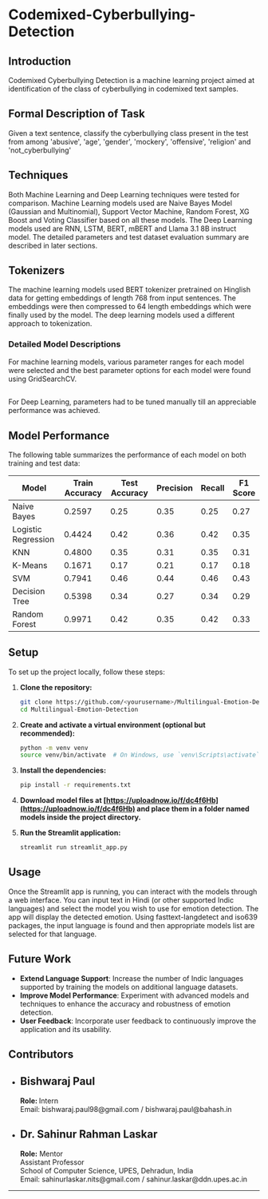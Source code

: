 # Codemixed-Cyberbullying-Detection 

## Introduction

Codemixed Cyberbullying Detection is a machine learning project aimed at identification of the class of cyberbullying in codemixed text samples.

## Formal Description of Task 
Given a text sentence, classify the cyberbullying class present in the test from among 'abusive', 'age', 'gender', 'mockery', 'offensive', 'religion' and 'not_cyberbullying'

## Techniques 
Both Machine Learning and Deep Learning techniques were tested for comparison. Machine Learning models used are Naive Bayes Model (Gaussian and Multinomial), Support Vector Machine, Random Forest, XG Boost and Voting Classifier based on all these models. 
The Deep Learning models used are RNN, LSTM, BERT, mBERT and Llama 3.1 8B instruct model.
The detailed parameters and test dataset evaluation summary are described in later sections.

## Tokenizers

The machine learning models used BERT tokenizer pretrained on Hinglish data for getting embeddings of length 768 from input sentences. The embeddings were then compressed to 64 length embeddings which were finally used by the model.
The deep learning models used a different approach to tokenization.

### Detailed Model Descriptions

For machine learning models, various parameter ranges for each model were selected and the best parameter options for each model were found using GridSearchCV.

## 

For Deep Learning, parameters had to be tuned manually till an appreciable performance was achieved.


## Model Performance

The following table summarizes the performance of each model on both training and test data:

| Model               | Train Accuracy | Test Accuracy | Precision | Recall | F1 Score |
|---------------------|----------------|---------------|-----------|--------|----------|
| Naive Bayes         | 0.2597         | 0.25          | 0.35      | 0.25   | 0.27     |
| Logistic Regression | 0.4424         | 0.42          | 0.36      | 0.42   | 0.35     |
| KNN                 | 0.4800         | 0.35          | 0.31      | 0.35   | 0.31     |
| K-Means             | 0.1671         | 0.17          | 0.21      | 0.17   | 0.18     |
| SVM                 | 0.7941         | 0.46          | 0.44      | 0.46   | 0.43     |
| Decision Tree       | 0.5398         | 0.34          | 0.27      | 0.34   | 0.29     |
| Random Forest       | 0.9971         | 0.42          | 0.35      | 0.42   | 0.33     |


## Setup

To set up the project locally, follow these steps:

1. **Clone the repository:**
   ```sh
   git clone https://github.com/<yourusername>/Multilingual-Emotion-Detection.git
   cd Multilingual-Emotion-Detection
   ```

2. **Create and activate a virtual environment (optional but recommended):**
   ```sh
   python -m venv venv
   source venv/bin/activate  # On Windows, use `venv\Scripts\activate`
   ```

3. **Install the dependencies:**
   ```sh
   pip install -r requirements.txt
   ```
4. **Download model files at [https://uploadnow.io/f/dc4f6Hb](https://uploadnow.io/f/dc4f6Hb) and place them in a folder named models inside the project directory.**
5. **Run the Streamlit application:**
   ```sh
   streamlit run streamlit_app.py
   ```

## Usage

Once the Streamlit app is running, you can interact with the models through a web interface. You can input text in Hindi (or other supported Indic languages) and select the model you wish to use for emotion detection. The app will display the detected emotion. Using fasttext-langdetect and iso639 packages, the input language is found and then appropriate models list are selected for that language.  

<!-- ## Example

![Streamlit App Screenshot](screenshot.png)  # Add a screenshot of your Streamlit app here -->

## Future Work

- **Extend Language Support**: Increase the number of Indic languages supported by training the models on additional language datasets.
- **Improve Model Performance**: Experiment with advanced models and techniques to enhance the accuracy and robustness of emotion detection.
- **User Feedback**: Incorporate user feedback to continuously improve the application and its usability.

## Contributors

- <h2>Bishwaraj Paul</h2>
  <p><strong>Role: </strong>Intern<br>
  Email: bishwaraj.paul98@gmail.com / bishwaraj.paul@bahash.in<br>
  </p>
- <h2>Dr. Sahinur Rahman Laskar</h2>
  <p><strong>Role:</strong> Mentor<br>
  Assistant Professor<br>
  School of Computer Science, UPES, Dehradun, India<br>
  Email: sahinurlaskar.nits@gmail.com / sahinur.laskar@ddn.upes.ac.in<br>
  </p>
---
